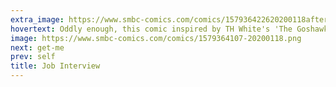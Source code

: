 ```yaml
---
extra_image: https://www.smbc-comics.com/comics/157936422620200118after.png
hovertext: Oddly enough, this comic inspired by TH White's 'The Goshawk,' which I recommend to anyone interested in goshawks.
image: https://www.smbc-comics.com/comics/1579364107-20200118.png
next: get-me
prev: self
title: Job Interview
---
```

